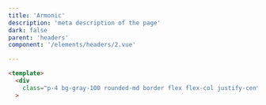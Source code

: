 ```yaml
---
title: 'Armonic'
description: 'meta description of the page'
dark: false
parent: 'headers'
component: '/elements/headers/2.vue'

---
```


<!-- Content of the page -->
```html
<template>
  <div
    class="p-4 bg-gray-100 rounded-md border flex flex-col justify-center items-center overflow-hidden"
  >
  ```
